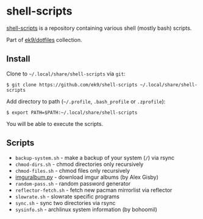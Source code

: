 shell-scripts
=============

[shell-scripts][0] is a repository containing various shell (mostly bash)
scripts.

Part of [ek9/dotfiles][10] collection.

## Install

Clone to `~/.local/share/shell-scripts` via `git`:

    $ git clone https://github.com/ek9/shell-scripts ~/.local/share/shell-scripts

Add directory to path (`~/.profile`, `.bash_profile` or `.zprofile`):

    $ export PATH=$PATH:~/.local/share/shell-scripts

You will be able to execute the scripts.

## Scripts

- `backup-system.sh` - make a backup of your system (`/`) via rsync
- `chmod-dirs.sh` - chmod directories only recursively
- `chmod-files.sh` - chmod files only recursively
- [imguralbum.py][20] - download imgur albums (by Alex Gisby)
- `random-pass.sh` - random password generator
- `reflector-fetch.sh` - fetch new pacman mirrorlist via reflector
- `slowrate.sh` - slowrate specific programs
- `sync.sh` - sync two directories via rsync
- `sysinfo.sh` - archlinux system information (by bohoomil)

[0]: https://github.com/ek9/shell-scripts
[10]: https://github.com/ek9/dotfiles
[20]: https://github.com/alexgisby/imgur-album-downloader/blob/master/imguralbum.py
